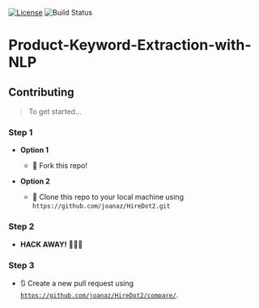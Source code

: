 [![License](http://img.shields.io/:license-mit-blue.svg)](http://doge.mit-license.org)
![Build Status](http://img.shields.io/travis/badges/badgerbadgerbadger.svg?style=flat-square)

# Product-Keyword-Extraction-with-NLP


## Contributing

> To get started...

### Step 1

- **Option 1**
    - 🍴 Fork this repo!

- **Option 2**
    - 👯 Clone this repo to your local machine using `https://github.com/joanaz/HireDot2.git`

### Step 2

- **HACK AWAY!** 🔨🔨🔨

### Step 3

- 🔃 Create a new pull request using <a href="https://github.com/joanaz/HireDot2/compare/" target="_blank">`https://github.com/joanaz/HireDot2/compare/`</a>.
